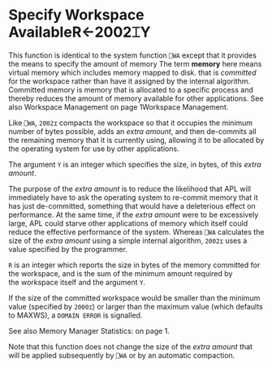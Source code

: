 




<h1 class="heading"><span class="name">Specify Workspace Available</span><span class="command">R←2002⌶Y</span></h1>

This function is identical to the system function `⎕WA` except that it provides the means to specify the amount of memory The term **memory** here means virtual memory which includes memory mapped to disk.  that is *committed* for the workspace rather than have it assigned by the internal algorithm. Committed memory is memory that is allocated to a specific process and thereby reduces the amount of memory available for other applications. See also Workspace Management on page 1Workspace Management.


Like `⎕WA`,  `2002⌶` compacts the workspace so that it occupies the minimum number of bytes possible, adds an *extra amount*, and then de-commits all the remaining memory that it is currently using, allowing it to be allocated by the operating system for use by other applications.


The argument `Y` is an integer which specifies the size, in bytes, of this *extra amount*.



The purpose of the *extra amount* is to reduce the likelihood that APL will immediately have to ask the operating system to re-commit memory that it has just de-committed, something that would have a deleterious effect on performance. At the same time, if the *extra amount* were to be excessively large, APL could  starve other applications of memory which itself could reduce the effective performance of the system. Whereas `⎕WA` calculates the size of the *extra amount* using a simple internal algorithm,  `2002⌶` uses a value specified by the programmer.


`R` is an integer which reports the size in bytes of the memory committed  for the workspace, and is the sum of the minimum amount required  by the workspace itself and the argument `Y`.


If the size of the committed workspace would be smaller than the minimum value (specified by `2000⌶`) or larger than the maximum value (which defaults to MAXWS), a `DOMAIN ERROR` is signalled.


See also Memory Manager Statistics: on page 1.


Note that this function does not change the size of the *extra amount* that will be applied subsequently by `⎕WA` or by an automatic compaction.


